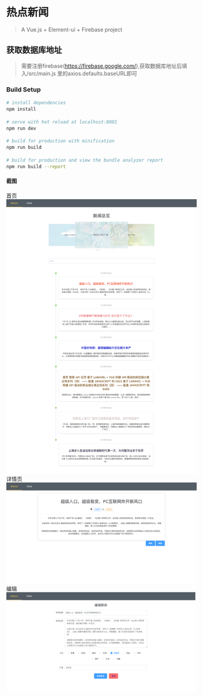 # 热点新闻

> A Vue.js + Element-ui + Firebase project


## 获取数据库地址

> 需要注册firebase(https://firebase.google.com/),获取数据库地址后填入/src/main.js 里的axios.defaults.baseURL即可


### Build Setup

``` bash
# install dependencies
npm install

# serve with hot reload at localhost:8081
npm run dev

# build for production with minification
npm run build

# build for production and view the bundle analyzer report
npm run build --report
```

#### 截图
首页  
<img src="https://github.com/hellohongtian/vue_news/blob/master/static/club1.png" width='600' alt='首页'>
详情页  
<img src="https://github.com/hellohongtian/vue_news/blob/master/static/club2.png" width='600' alt='详情页'>
编辑  
<img src="https://github.com/hellohongtian/vue_news/blob/master/static/club3.png" width='600' alt='编辑'>